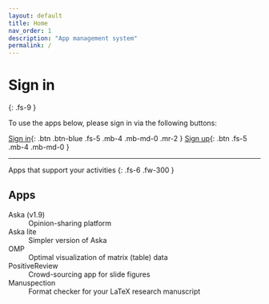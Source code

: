 ```yaml
---
layout: default
title: Home
nav_order: 1
description: "App management system"
permalink: /
---
```


# Sign in
{: .fs-9 }

To use the apps below, please sign in via the following buttons:

[Sign in][signin]{: .btn .btn-blue .fs-5 .mb-4 .mb-md-0 .mr-2 }
[Sign up][signup]{: .btn .fs-5 .mb-4 .mb-md-0 }

---

Apps that support your activities
{: .fs-6 .fw-300 }

## Apps

<dl>
<dt>Aska (v1.9)</dt>
<dd>Opinion-sharing platform</dd>
<dt>Aska lite</dt>
<dd>Simpler version of Aska</dd>
<dt>OMP</dt>
<dd>Optimal visualization of matrix (table) data</dd>
<dt>PositiveReview</dt>
<dd>Crowd-sourcing app for slide figures</dd>
<dt>Manuspection</dt>
<dd>Format checker for your LaTeX research manuscript</dd>
</dl>



[Signin]: #
[Signup]: #
[Liquid]: https://github.com/Shopify/liquid/wiki
[Front matter]: https://jekyllrb.com/docs/front-matter/
[Jekyll configuration]: https://jekyllrb.com/docs/configuration/
[source file for this page]: https://github.com/just-the-docs/just-the-docs/blob/main/index.md
[Just the Docs Template]: https://just-the-docs.github.io/just-the-docs-template/
[Just the Docs]: https://just-the-docs.github.io/just-the-docs/
[Just the Docs repo]: https://github.com/just-the-docs/just-the-docs
[Just the Docs README]: https://github.com/just-the-docs/just-the-docs/blob/main/README.md
[GitHub Pages]: https://pages.github.com/
[Template README]: https://github.com/just-the-docs/just-the-docs-template/blob/main/README.md
[GitHub Pages / Actions workflow]: https://github.blog/changelog/2022-07-27-github-pages-custom-github-actions-workflows-beta/
[use the template]: https://github.com/just-the-docs/just-the-docs-template/generate

